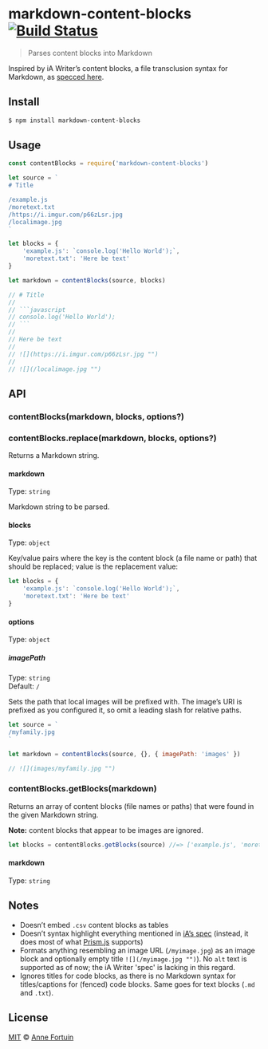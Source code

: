 # markdown-content-blocks [![Build Status](https://travis-ci.org/phortuin/markdown-content-blocks.svg?branch=master)](https://travis-ci.org/phortuin/markdown-content-blocks)

> Parses content blocks into Markdown

Inspired by iA Writer’s content blocks, a file transclusion syntax for Markdown, as [specced here](https://github.com/iainc/Markdown-Content-Blocks).

## Install

```bash
$ npm install markdown-content-blocks
```

## Usage

```javascript
const contentBlocks = require('markdown-content-blocks')

let source = `
# Title

/example.js
/moretext.txt
/https://i.imgur.com/p66zLsr.jpg
/localimage.jpg
`

let blocks = {
	'example.js': `console.log('Hello World');`,
	'moretext.txt': 'Here be text'
}

let markdown = contentBlocks(source, blocks)

// # Title
//
// ```javascript
// console.log('Hello World');
// ```
//
// Here be text
//
// ![](https://i.imgur.com/p66zLsr.jpg "")
//
// ![](/localimage.jpg "")
```

## API

### contentBlocks(markdown, blocks, options?)

### contentBlocks.replace(markdown, blocks, options?)

Returns a Markdown string.

#### markdown

Type: `string`

Markdown string to be parsed.

#### blocks

Type: `object`

Key/value pairs where the key is the content block (a file name or path) that should be replaced; value is the replacement value:

```javascript
let blocks = {
	'example.js': `console.log('Hello World');`,
	'moretext.txt': 'Here be text'
}
```

#### options

Type: `object`

##### imagePath

Type: `string`  
Default: `/`

Sets the path that local images will be prefixed with. The image’s URI is prefixed as you configured it, so omit a leading slash for relative paths.

```javascript
let source = `
/myfamily.jpg
`

let markdown = contentBlocks(source, {}, { imagePath: 'images' })

// ![](images/myfamily.jpg "")
```

### contentBlocks.getBlocks(markdown)

Returns an array of content blocks (file names or paths) that were found in the given Markdown string.

**Note:** content blocks that appear to be images are ignored.

```javascript
let blocks = contentBlocks.getBlocks(source) //=> ['example.js', 'moretext.txt']
```

#### markdown

Type: `string`

## Notes

- Doesn’t embed `.csv` content blocks as tables
- Doesn’t syntax highlight everything mentioned in [iA’s spec](https://github.com/iainc/Markdown-Content-Blocks/blob/develop/Languages.json) (instead, it does most of what [Prism.js](https://prismjs.com/#languages-list) supports)
- Formats anything resembling an image URL (`/myimage.jpg`) as an image block and optionally empty title `![](/myimage.jpg "")`). No `alt` text is supported as of now; the iA Writer 'spec' is lacking in this regard.
- Ignores titles for code blocks, as there is no Markdown syntax for titles/captions for (fenced) code blocks. Same goes for text blocks (`.md` and `.txt`).

## License
[MIT](license) © [Anne Fortuin](https://phortuin.nl/)
